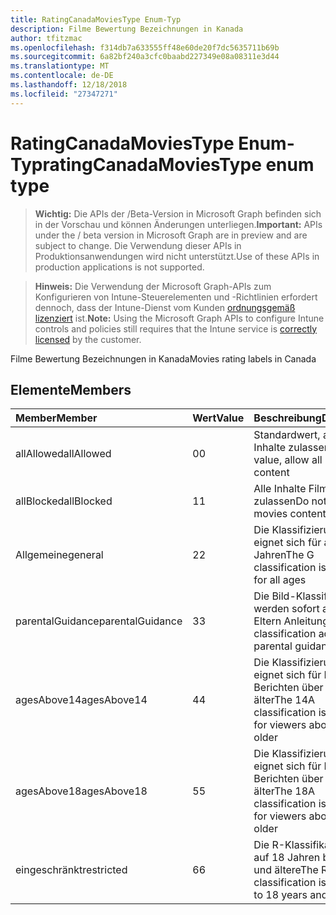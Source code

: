 ```yaml
---
title: RatingCanadaMoviesType Enum-Typ
description: Filme Bewertung Bezeichnungen in Kanada
author: tfitzmac
ms.openlocfilehash: f314db7a633555ff48e60de20f7dc5635711b69b
ms.sourcegitcommit: 6a82bf240a3cfc0baabd227349e08a08311e3d44
ms.translationtype: MT
ms.contentlocale: de-DE
ms.lasthandoff: 12/18/2018
ms.locfileid: "27347271"
---
```

# <a name="ratingcanadamoviestype-enum-type"></a><span data-ttu-id="2920c-103">RatingCanadaMoviesType Enum-Typ</span><span class="sxs-lookup"><span data-stu-id="2920c-103">ratingCanadaMoviesType enum type</span></span>

> <span data-ttu-id="2920c-104">**Wichtig:** Die APIs der /Beta-Version in Microsoft Graph befinden sich in der Vorschau und können Änderungen unterliegen.</span><span class="sxs-lookup"><span data-stu-id="2920c-104">**Important:** APIs under the / beta version in Microsoft Graph are in preview and are subject to change.</span></span> <span data-ttu-id="2920c-105">Die Verwendung dieser APIs in Produktionsanwendungen wird nicht unterstützt.</span><span class="sxs-lookup"><span data-stu-id="2920c-105">Use of these APIs in production applications is not supported.</span></span>

> <span data-ttu-id="2920c-106">**Hinweis:** Die Verwendung der Microsoft Graph-APIs zum Konfigurieren von Intune-Steuerelementen und -Richtlinien erfordert dennoch, dass der Intune-Dienst vom Kunden [ordnungsgemäß lizenziert](https://go.microsoft.com/fwlink/?linkid=839381) ist.</span><span class="sxs-lookup"><span data-stu-id="2920c-106">**Note:** Using the Microsoft Graph APIs to configure Intune controls and policies still requires that the Intune service is [correctly licensed](https://go.microsoft.com/fwlink/?linkid=839381) by the customer.</span></span>

<span data-ttu-id="2920c-107">Filme Bewertung Bezeichnungen in Kanada</span><span class="sxs-lookup"><span data-stu-id="2920c-107">Movies rating labels in Canada</span></span>
## <a name="members"></a><span data-ttu-id="2920c-108">Elemente</span><span class="sxs-lookup"><span data-stu-id="2920c-108">Members</span></span>
|<span data-ttu-id="2920c-109">Member</span><span class="sxs-lookup"><span data-stu-id="2920c-109">Member</span></span>|<span data-ttu-id="2920c-110">Wert</span><span class="sxs-lookup"><span data-stu-id="2920c-110">Value</span></span>|<span data-ttu-id="2920c-111">Beschreibung</span><span class="sxs-lookup"><span data-stu-id="2920c-111">Description</span></span>|
|:---|:---|:---|
|<span data-ttu-id="2920c-112">allAllowed</span><span class="sxs-lookup"><span data-stu-id="2920c-112">allAllowed</span></span>|<span data-ttu-id="2920c-113">0</span><span class="sxs-lookup"><span data-stu-id="2920c-113">0</span></span>|<span data-ttu-id="2920c-114">Standardwert, alle Filme Inhalte zulassen</span><span class="sxs-lookup"><span data-stu-id="2920c-114">Default value, allow all movies content</span></span>|
|<span data-ttu-id="2920c-115">allBlocked</span><span class="sxs-lookup"><span data-stu-id="2920c-115">allBlocked</span></span>|<span data-ttu-id="2920c-116">1</span><span class="sxs-lookup"><span data-stu-id="2920c-116">1</span></span>|<span data-ttu-id="2920c-117">Alle Inhalte Filme nicht zulassen</span><span class="sxs-lookup"><span data-stu-id="2920c-117">Do not allow any movies content</span></span>|
|<span data-ttu-id="2920c-118">Allgemeine</span><span class="sxs-lookup"><span data-stu-id="2920c-118">general</span></span>|<span data-ttu-id="2920c-119">2</span><span class="sxs-lookup"><span data-stu-id="2920c-119">2</span></span>|<span data-ttu-id="2920c-120">Die Klassifizierung G eignet sich für alle Jahren</span><span class="sxs-lookup"><span data-stu-id="2920c-120">The G classification is suitable for all ages</span></span>|
|<span data-ttu-id="2920c-121">parentalGuidance</span><span class="sxs-lookup"><span data-stu-id="2920c-121">parentalGuidance</span></span>|<span data-ttu-id="2920c-122">3</span><span class="sxs-lookup"><span data-stu-id="2920c-122">3</span></span>|<span data-ttu-id="2920c-123">Die Bild-Klassifizierung werden sofort advises Eltern Anleitungen</span><span class="sxs-lookup"><span data-stu-id="2920c-123">The PG classification advises parental guidance</span></span>|
|<span data-ttu-id="2920c-124">agesAbove14</span><span class="sxs-lookup"><span data-stu-id="2920c-124">agesAbove14</span></span>|<span data-ttu-id="2920c-125">4</span><span class="sxs-lookup"><span data-stu-id="2920c-125">4</span></span>|<span data-ttu-id="2920c-126">Die Klassifizierung 14A eignet sich für Leser von Berichten über 14 oder älter</span><span class="sxs-lookup"><span data-stu-id="2920c-126">The 14A classification is suitable for viewers above 14 or older</span></span>|
|<span data-ttu-id="2920c-127">agesAbove18</span><span class="sxs-lookup"><span data-stu-id="2920c-127">agesAbove18</span></span>|<span data-ttu-id="2920c-128">5</span><span class="sxs-lookup"><span data-stu-id="2920c-128">5</span></span>|<span data-ttu-id="2920c-129">Die Klassifizierung 18A eignet sich für Leser von Berichten über 18 oder älter</span><span class="sxs-lookup"><span data-stu-id="2920c-129">The 18A classification is suitable for viewers above 18 or older</span></span>|
|<span data-ttu-id="2920c-130">eingeschränkt</span><span class="sxs-lookup"><span data-stu-id="2920c-130">restricted</span></span>|<span data-ttu-id="2920c-131">6</span><span class="sxs-lookup"><span data-stu-id="2920c-131">6</span></span>|<span data-ttu-id="2920c-132">Die R-Klassifikation ist auf 18 Jahren beschränkt und ältere</span><span class="sxs-lookup"><span data-stu-id="2920c-132">The R classification is restricted to 18 years and older</span></span>|





